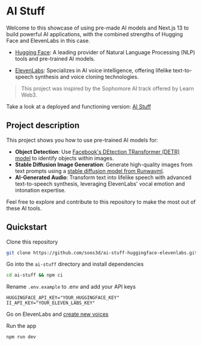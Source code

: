 # AI Stuff

Welcome to this showcase of using pre-made AI models and Next.js 13 to build powerful AI applications, with the combined strengths of Hugging Face and ElevenLabs in this case.

- [Hugging Face](https://huggingface.co/): A leading provider of Natural Language Processing (NLP) tools and pre-trained AI models.

- [ElevenLabs](https://elevenlabs.io): Specializes in AI voice intelligence, offering lifelike text-to-speech synthesis and voice cloning technologies.

> This project was inspired by the Sophomore AI track offered by Learn Web3.

Take a look at a deployed and functioning version: [AI Stuff]()

## Project description

This project shows you how to use pre-trained AI models for:

- **Object Detection**: Use [Facebook's DEtection TRansformer (DETR) model](https://huggingface.co/facebook/detr-resnet-50-panoptic) to identify objects within images.
- **Stable Diffusion Image Generation**: Generate high-quality images from text prompts using a [stable diffusion model from Runwayml](https://huggingface.co/runwayml/stable-diffusion-v1-5).
- **AI-Generated Audio**: Transform text into lifelike speech with advanced text-to-speech synthesis, leveraging ElevenLabs' vocal emotion and intonation expertise.

Feel free to explore and contribute to this repository to make the most out of these AI tools.

## Quickstart

Clone this repository

```sh
git clone https://github.com/soos3d/ai-stuff-huggingface-elevenlabs.git
```

Go into the `ai-stuff` directory and install dependencies

```sh
cd ai-stuff && npm ci
```

Rename `.env.example` to .env and add your API keys

```env
HUGGINGFACE_API_KEY="YOUR_HUGGINGFACE_KEY"
II_API_KEY="YOUR_ELEVEN_LABS_KEY"
```

Go on ElevenLabs and [create new voices](https://elevenlabs.io/voice-lab)

Run the app

```sh
npm run dev
```
